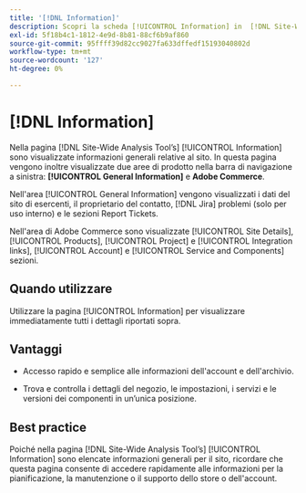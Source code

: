 ```yaml
---
title: '[!DNL Information]'
description: Scopri la scheda [!UICONTROL Information] in  [!DNL Site-Wide Analysis Tool], quando utilizzarla, i suoi vantaggi e le best practice.
exl-id: 5f18b4c1-1812-4e9d-8b81-88cf6b9af860
source-git-commit: 95ffff39d82cc9027fa633dffedf15193040802d
workflow-type: tm+mt
source-wordcount: '127'
ht-degree: 0%

---
```


# [!DNL Information]

Nella pagina [!DNL Site-Wide Analysis Tool’s] [!UICONTROL Information] sono visualizzate informazioni generali relative al sito. In questa pagina vengono inoltre visualizzate due aree di prodotto nella barra di navigazione a sinistra: **[!UICONTROL General Information]** e **Adobe Commerce**.

Nell&#39;area [!UICONTROL General Information] vengono visualizzati i dati del sito di esercenti, il proprietario del contatto, [!DNL Jira] problemi (solo per uso interno) e le sezioni Report Tickets.

Nell&#39;area di Adobe Commerce sono visualizzate [!UICONTROL Site Details], [!UICONTROL Products], [!UICONTROL Project] e [!UICONTROL Integration links], [!UICONTROL Account] e [!UICONTROL Service and Components] sezioni.

## Quando utilizzare

Utilizzare la pagina [!UICONTROL Information] per visualizzare immediatamente tutti i dettagli riportati sopra.

## Vantaggi

* Accesso rapido e semplice alle informazioni dell&#39;account e dell&#39;archivio.

* Trova e controlla i dettagli del negozio, le impostazioni, i servizi e le versioni dei componenti in un’unica posizione.

## Best practice

Poiché nella pagina [!DNL Site-Wide Analysis Tool’s] [!UICONTROL Information] sono elencate informazioni generali per il sito, ricordare che questa pagina consente di accedere rapidamente alle informazioni per la pianificazione, la manutenzione o il supporto dello store o dell&#39;account.
